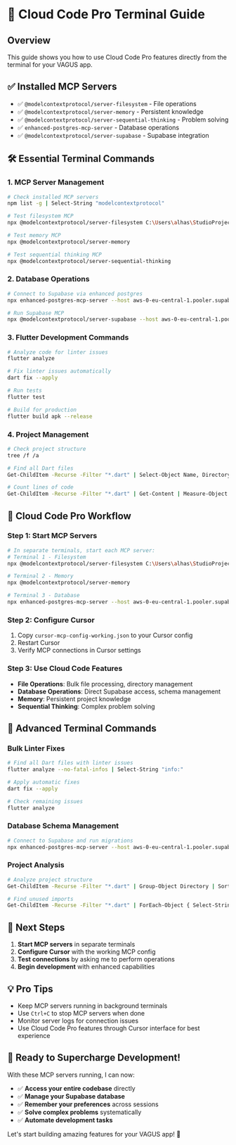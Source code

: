 # 🚀 Cloud Code Pro Terminal Guide

## Overview
This guide shows you how to use Cloud Code Pro features directly from the terminal for your VAGUS app.

## ✅ **Installed MCP Servers**
- ✅ `@modelcontextprotocol/server-filesystem` - File operations
- ✅ `@modelcontextprotocol/server-memory` - Persistent knowledge
- ✅ `@modelcontextprotocol/server-sequential-thinking` - Problem solving
- ✅ `enhanced-postgres-mcp-server` - Database operations
- ✅ `@modelcontextprotocol/server-supabase` - Supabase integration

## 🛠️ **Essential Terminal Commands**

### **1. MCP Server Management**
```bash
# Check installed MCP servers
npm list -g | Select-String "modelcontextprotocol"

# Test filesystem MCP
npx @modelcontextprotocol/server-filesystem C:\Users\alhas\StudioProjects\vagus_app

# Test memory MCP
npx @modelcontextprotocol/server-memory

# Test sequential thinking MCP
npx @modelcontextprotocol/server-sequential-thinking
```

### **2. Database Operations**
```bash
# Connect to Supabase via enhanced postgres
npx enhanced-postgres-mcp-server --host aws-0-eu-central-1.pooler.supabase.com --port 5432 --database postgres --username postgres.kydrpnrmqbedjflklgue --password X.7achoony.X --ssl true

# Run Supabase MCP
npx @modelcontextprotocol/server-supabase --host aws-0-eu-central-1.pooler.supabase.com --port 5432 --database postgres --username postgres.kydrpnrmqbedjflklgue --password X.7achoony.X --ssl true
```

### **3. Flutter Development Commands**
```bash
# Analyze code for linter issues
flutter analyze

# Fix linter issues automatically
dart fix --apply

# Run tests
flutter test

# Build for production
flutter build apk --release
```

### **4. Project Management**
```bash
# Check project structure
tree /f /a

# Find all Dart files
Get-ChildItem -Recurse -Filter "*.dart" | Select-Object Name, Directory

# Count lines of code
Get-ChildItem -Recurse -Filter "*.dart" | Get-Content | Measure-Object -Line
```

## 🎯 **Cloud Code Pro Workflow**

### **Step 1: Start MCP Servers**
```bash
# In separate terminals, start each MCP server:
# Terminal 1 - Filesystem
npx @modelcontextprotocol/server-filesystem C:\Users\alhas\StudioProjects\vagus_app

# Terminal 2 - Memory
npx @modelcontextprotocol/server-memory

# Terminal 3 - Database
npx enhanced-postgres-mcp-server --host aws-0-eu-central-1.pooler.supabase.com --port 5432 --database postgres --username postgres.kydrpnrmqbedjflklgue --password X.7achoony.X --ssl true
```

### **Step 2: Configure Cursor**
1. Copy `cursor-mcp-config-working.json` to your Cursor config
2. Restart Cursor
3. Verify MCP connections in Cursor settings

### **Step 3: Use Cloud Code Features**
- **File Operations**: Bulk file processing, directory management
- **Database Operations**: Direct Supabase access, schema management
- **Memory**: Persistent project knowledge
- **Sequential Thinking**: Complex problem solving

## 🔧 **Advanced Terminal Commands**

### **Bulk Linter Fixes**
```bash
# Find all Dart files with linter issues
flutter analyze --no-fatal-infos | Select-String "info:"

# Apply automatic fixes
dart fix --apply

# Check remaining issues
flutter analyze
```

### **Database Schema Management**
```bash
# Connect to Supabase and run migrations
npx enhanced-postgres-mcp-server --host aws-0-eu-central-1.pooler.supabase.com --port 5432 --database postgres --username postgres.kydrpnrmqbedjflklgue --password X.7achoony.X --ssl true
```

### **Project Analysis**
```bash
# Analyze project structure
Get-ChildItem -Recurse -Filter "*.dart" | Group-Object Directory | Sort-Object Count -Descending

# Find unused imports
Get-ChildItem -Recurse -Filter "*.dart" | ForEach-Object { Select-String "import" $_.FullName }
```

## 🚀 **Next Steps**

1. **Start MCP servers** in separate terminals
2. **Configure Cursor** with the working MCP config
3. **Test connections** by asking me to perform operations
4. **Begin development** with enhanced capabilities

## 💡 **Pro Tips**

- Keep MCP servers running in background terminals
- Use `Ctrl+C` to stop MCP servers when done
- Monitor server logs for connection issues
- Use Cloud Code Pro features through Cursor interface for best experience

## 🎉 **Ready to Supercharge Development!**

With these MCP servers running, I can now:
- ✅ **Access your entire codebase** directly
- ✅ **Manage your Supabase database** 
- ✅ **Remember your preferences** across sessions
- ✅ **Solve complex problems** systematically
- ✅ **Automate development tasks**

Let's start building amazing features for your VAGUS app! 🚀
